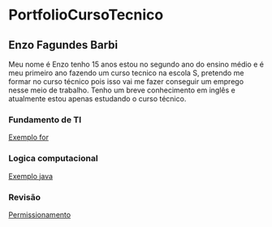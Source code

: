 # PortfolioCursoTecnico
## Enzo Fagundes Barbi
Meu nome é Enzo tenho 15 anos estou no segundo ano do ensino médio e é meu primeiro ano fazendo um curso tecnico na escola S, pretendo me formar no curso técnico pois isso vai me fazer conseguir um emprego nesse meio de trabalho. Tenho um breve conhecimento em inglês e atualmente estou apenas estudando o curso técnico.

### Fundamento de TI
[Exemplo for](fundamentosTi/exemplos/atvd6.sh)

### Logica computacional
[Exemplo java](LogicaComputacional/codigos.java)

### Revisão
[Permissionamento](fundamentosTi/exemplos/atividade_revisao)

